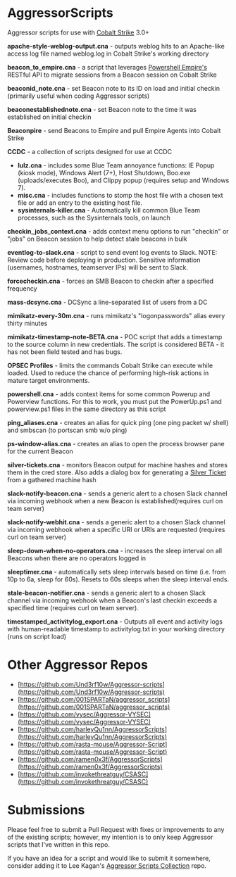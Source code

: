 # AggressorScripts
Aggressor scripts for use with [Cobalt Strike](https://cobaltstrike.com) 3.0+

**apache-style-weblog-output.cna** - outputs weblog hits to an Apache-like access log file named weblog.log in Cobalt Strike's working directory 

**beacon_to_empire.cna** - a script that leverages [Powershell Empire's](http://www.powershellempire.com/) RESTful API to migrate sessions from a Beacon session on Cobalt Strike

**beaconid_note.cna** - set Beacon note to its ID on load and initial checkin (primarily useful when coding Aggressor scripts)

**beaconestablishednote.cna** - set Beacon note to the time it was established on initial checkin

**Beaconpire** - send Beacons to Empire and pull Empire Agents into Cobalt Strike

**CCDC** - a collection of scripts designed for use at CCDC
* **lulz.cna** - includes some Blue Team annoyance functions: IE Popup (kiosk mode), Windows Alert (7+), Host Shutdown, Boo.exe (uploads/executes Boo), and Clippy popup (requires setup and Windows 7).
* **misc.cna** - includes functions to stomp the host file with a chosen text file or add an entry to the existing host file.
* **sysinternals-killer.cna** - Automatically kill common Blue Team processes, such as the Sysinternals tools, on launch

**checkin_jobs_context.cna** - adds context menu options to run "checkin" or "jobs" on Beacon session to help detect stale beacons in bulk

**eventlog-to-slack.cna** - script to send event log events to Slack. NOTE: Review code before deploying in production. Sensitive information (usernames, hostnames, teamserver IPs) will be sent to Slack.

**forcecheckin.cna** - forces an SMB Beacon to checkin after a specified frequency

**mass-dcsync.cna** - DCSync a line-separated list of users from a DC

**mimikatz-every-30m.cna** - runs mimikatz's "logonpasswords" alias every thirty minutes

**mimikatz-timestamp-note-BETA.cna** - POC script that adds a timestamp to the source column in new credentials. The script is considered BETA - it has not been field tested and has bugs.

**OPSEC Profiles** - limits the commands Cobalt Strike can execute while loaded. Used to reduce the chance of performing high-risk actions in mature target environments.

**powershell.cna** - adds context items for some common Powerup and Powerview functions. For this to work, you must put the PowerUp.ps1 and powerview.ps1 files in the same directory as this script

**ping_aliases.cna** - creates an alias for quick ping (one ping packet w/ shell) and smbscan (to portscan smb w/o ping)

**ps-window-alias.cna** - creates an alias to open the process browser pane for the current Beacon

**silver-tickets.cna** - monitors Beacon output for machine hashes and stores them in the cred store. Also adds a dialog box for generating a [Silver Ticket](https://adsecurity.org/?p=2753) from a gathered machine hash

**slack-notify-beacon.cna** - sends a generic alert to a chosen Slack channel via incoming webhook when a new Beacon is established(requires curl on team server)

**slack-notify-webhit.cna** - sends a generic alert to a chosen Slack channel via incoming webhook when a specific URI or URIs are requested (requires curl on team server)

**sleep-down-when-no-operators.cna** - increases the sleep interval on all Beacons when there are no operators logged in

**sleeptimer.cna** - automatically sets sleep intervals based on time (i.e. from 10p to 6a, sleep for 60s). Resets to 60s sleeps when the sleep interval ends.

**stale-beacon-notifier.cna** - sends a generic alert to a chosen Slack channel via incoming webhook when a Beacon's last checkin exceeds a specified time (requires curl on team server).

**timestamped_activitylog_export.cna** - Outputs all event and activity logs with human-readable timestamp to activitylog.txt in your working directory (runs on script load)

# Other Aggressor Repos

* [https://github.com/Und3rf10w/Aggressor-scripts](https://github.com/Und3rf10w/Aggressor-scripts)
* [https://github.com/001SPARTaN/aggressor_scripts](https://github.com/001SPARTaN/aggressor_scripts)
* [https://github.com/vysec/Aggressor-VYSEC](https://github.com/vysec/Aggressor-VYSEC)
* [https://github.com/harleyQu1nn/AggressorScripts](https://github.com/harleyQu1nn/AggressorScripts)
* [https://github.com/rasta-mouse/Aggressor-Script](https://github.com/rasta-mouse/Aggressor-Script)
* [https://github.com/ramen0x3f/AggressorScripts](https://github.com/ramen0x3f/AggressorScripts)
* [https://github.com/invokethreatguy/CSASC](https://github.com/invokethreatguy/CSASC)

# Submissions
Please feel free to submit a Pull Request with fixes or improvements to any of the existing scripts; however, my intention is to only keep Aggressor scripts that I've written in this repo.

If you have an idea for a script and would like to submit it somewhere, consider adding it to Lee Kagan's [Aggressor Scripts Collection](https://github.com/invokethreatguy/aggressor_scripts_collection) repo.
